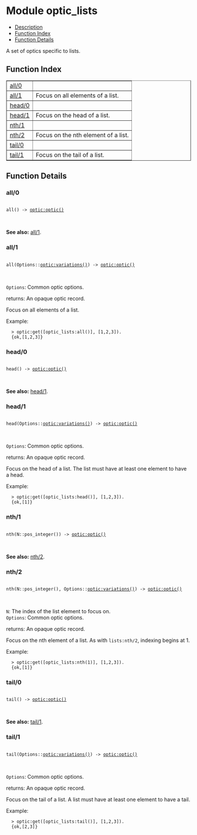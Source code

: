 

# Module optic_lists #
* [Description](#description)
* [Function Index](#index)
* [Function Details](#functions)

A set of optics specific to lists.

<a name="index"></a>

## Function Index ##


<table width="100%" border="1" cellspacing="0" cellpadding="2" summary="function index"><tr><td valign="top"><a href="#all-0">all/0</a></td><td></td></tr><tr><td valign="top"><a href="#all-1">all/1</a></td><td>
Focus on all elements of a list.</td></tr><tr><td valign="top"><a href="#head-0">head/0</a></td><td></td></tr><tr><td valign="top"><a href="#head-1">head/1</a></td><td>
Focus on the head of a list.</td></tr><tr><td valign="top"><a href="#nth-1">nth/1</a></td><td></td></tr><tr><td valign="top"><a href="#nth-2">nth/2</a></td><td>
Focus on the nth element of a list.</td></tr><tr><td valign="top"><a href="#tail-0">tail/0</a></td><td></td></tr><tr><td valign="top"><a href="#tail-1">tail/1</a></td><td>
Focus on the tail of a list.</td></tr></table>


<a name="functions"></a>

## Function Details ##

<a name="all-0"></a>

### all/0 ###

<pre><code>
all() -&gt; <a href="optic.md#type-optic">optic:optic()</a>
</code></pre>
<br />

__See also:__ [all/1](#all-1).

<a name="all-1"></a>

### all/1 ###

<pre><code>
all(Options::<a href="optic.md#type-variations">optic:variations()</a>) -&gt; <a href="optic.md#type-optic">optic:optic()</a>
</code></pre>
<br />

`Options`: Common optic options.<br />

returns: An opaque optic record.

Focus on all elements of a list.

Example:

```
  > optic:get([optic_lists:all()], [1,2,3]).
  {ok,[1,2,3]}
```

<a name="head-0"></a>

### head/0 ###

<pre><code>
head() -&gt; <a href="optic.md#type-optic">optic:optic()</a>
</code></pre>
<br />

__See also:__ [head/1](#head-1).

<a name="head-1"></a>

### head/1 ###

<pre><code>
head(Options::<a href="optic.md#type-variations">optic:variations()</a>) -&gt; <a href="optic.md#type-optic">optic:optic()</a>
</code></pre>
<br />

`Options`: Common optic options.<br />

returns: An opaque optic record.

Focus on the head of a list. The list must have at least one
element to have a head.

Example:

```
  > optic:get([optic_lists:head()], [1,2,3]).
  {ok,[1]}
```

<a name="nth-1"></a>

### nth/1 ###

<pre><code>
nth(N::pos_integer()) -&gt; <a href="optic.md#type-optic">optic:optic()</a>
</code></pre>
<br />

__See also:__ [nth/2](#nth-2).

<a name="nth-2"></a>

### nth/2 ###

<pre><code>
nth(N::pos_integer(), Options::<a href="optic.md#type-variations">optic:variations()</a>) -&gt; <a href="optic.md#type-optic">optic:optic()</a>
</code></pre>
<br />

`N`: The index of the list element to focus on.<br />`Options`: Common optic options.<br />

returns: An opaque optic record.

Focus on the nth element of a list. As with `lists:nth/2`, indexing
begins at 1.

Example:

```
  > optic:get([optic_lists:nth(1)], [1,2,3]).
  {ok,[1]}
```

<a name="tail-0"></a>

### tail/0 ###

<pre><code>
tail() -&gt; <a href="optic.md#type-optic">optic:optic()</a>
</code></pre>
<br />

__See also:__ [tail/1](#tail-1).

<a name="tail-1"></a>

### tail/1 ###

<pre><code>
tail(Options::<a href="optic.md#type-variations">optic:variations()</a>) -&gt; <a href="optic.md#type-optic">optic:optic()</a>
</code></pre>
<br />

`Options`: Common optic options.<br />

returns: An opaque optic record.

Focus on the tail of a list. A list must have at least one element
to have a tail.

Example:

```
  > optic:get([optic_lists:tail()], [1,2,3]).
  {ok,[2,3]}
```

